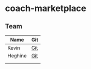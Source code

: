# coach-marketplace

## Team

| Name | Git |
|---|---|
| Kevin | [Git](https://github.com/KevinTss) |
|  Heghine | [Git](https://github.com/HeghineB) |
|  |  |
|  |  |